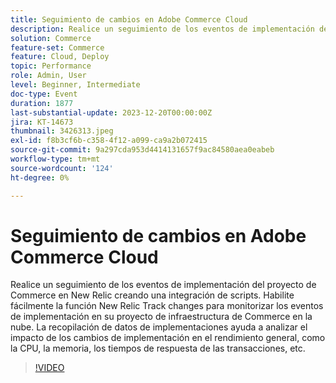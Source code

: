 ```yaml
---
title: Seguimiento de cambios en Adobe Commerce Cloud
description: Realice un seguimiento de los eventos de implementación del proyecto de Commerce en New Relic creando una integración de scripts. Habilite fácilmente la función New Relic Track changes para monitorizar los eventos de implementación en su proyecto de infraestructura de Commerce en la nube. La recopilación de datos de implementaciones ayuda a analizar el impacto de los cambios de implementación en el rendimiento general, como la CPU, la memoria, los tiempos de respuesta de las transacciones, etc.
solution: Commerce
feature-set: Commerce
feature: Cloud, Deploy
topic: Performance
role: Admin, User
level: Beginner, Intermediate
doc-type: Event
duration: 1877
last-substantial-update: 2023-12-20T00:00:00Z
jira: KT-14673
thumbnail: 3426313.jpeg
exl-id: f8b3cf6b-c358-4f12-a099-ca9a2b072415
source-git-commit: 9a297cda953d4414131657f9ac84580aea0eabeb
workflow-type: tm+mt
source-wordcount: '124'
ht-degree: 0%

---
```


# Seguimiento de cambios en Adobe Commerce Cloud

Realice un seguimiento de los eventos de implementación del proyecto de Commerce en New Relic creando una integración de scripts. Habilite fácilmente la función New Relic Track changes para monitorizar los eventos de implementación en su proyecto de infraestructura de Commerce en la nube. La recopilación de datos de implementaciones ayuda a analizar el impacto de los cambios de implementación en el rendimiento general, como la CPU, la memoria, los tiempos de respuesta de las transacciones, etc.

>[!VIDEO](https://video.tv.adobe.com/v/3426313/?learn=on)
